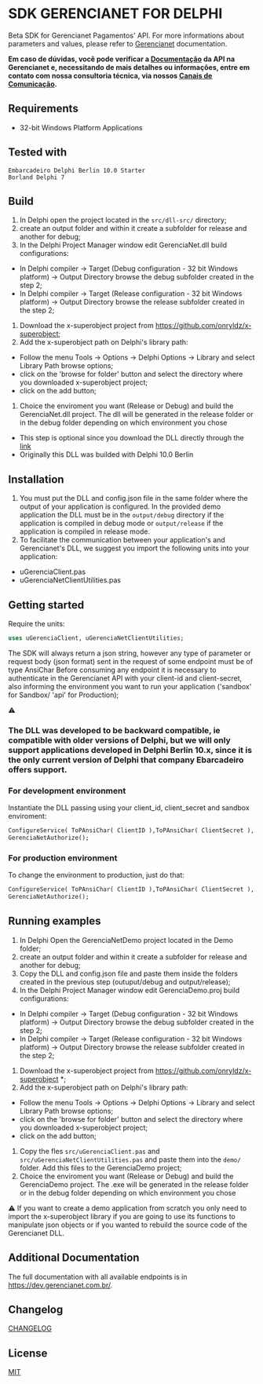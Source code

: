 # SDK GERENCIANET FOR DELPHI

Beta SDK for Gerencianet Pagamentos' API.
For more informations about parameters and values, please refer to [Gerencianet](http://gerencianet.com.br) documentation.

**Em caso de dúvidas, você pode verificar a [Documentação](https://docs.gerencianet.com.br) da API na Gerencianet e, necessitando de mais detalhes ou informações, entre em contato com nossa consultoria técnica, via nossos [Canais de Comunicação](https://gerencianet.com.br/central-de-ajuda).**

## Requirements
* 32-bit Windows Platform Applications

## Tested with
```
Embarcadeiro Delphi Berlin 10.0 Starter
Borland Delphi 7
```

## Build

1. In Delphi open the project located in the ```src/dll-src/``` directory;
1. create an output folder and within it create a subfolder for release and another for debug;
1. In the Delphi Project Manager window edit GerenciaNet.dll build configurations:
 - In Delphi compiler -> Target (Debug configuration - 32 bit Windows platform) -> Output Directory  browse the debug subfolder created in the step 2;
 - In Delphi compiler -> Target (Release configuration - 32 bit Windows platform) -> Output Directory browse the release subfolder created in the step 2;
1. Download the x-superobject project from https://github.com/onryldz/x-superobject;
1. Add the x-superobject path on Delphi's library path:
  - Follow the menu Tools -> Options -> Delphi Options -> Library and select Library Path browse options;
  - click on the 'browse for folder' button and select the directory where you downloaded x-superobject project;
  - click on the add button;
1. Choice the enviroment you want (Release or Debug) and build the GerenciaNet.dll project. The dll will be generated in the release folder or in the debug folder depending on which environment you chose

* This step is optional since you download the DLL directly through the [link](https://gerencianet.com.br/material/api/delphi/gn-api-dll-delphi.zip)
* Originally this DLL was builded with Delphi 10.0 Berlin


## Installation

1. You must put the DLL and config.json file in the same folder where the output of your application is configured. In the provided demo application 
the DLL must be in the ```output/debug``` directory if the application is compiled in debug mode or 
```output/release``` if the application is compiled in release mode.
1. To facilitate the communication between your application's and Gerencianet's DLL, 
we suggest you import the following units into your application:
  - uGerenciaClient.pas
  - uGerenciaNetClientUtilities.pas


## Getting started
Require the units:
```pascal
uses uGerenciaClient, uGerenciaNetClientUtilities;
```
The SDK will always return a json string, however any type of parameter or request body (json format) sent in the request of some endpoint must be of type AnsiChar
Before consuming any endpoint it is necessary to authenticate in the Gerencianet API with your client-id and client-secret,
also informing the environment you want to run your application ('sandbox' for Sandbox/ 'api' for Production);

:warning: 
### The DLL was developed to be backward compatible, ie compatible with older versions of Delphi, but we will only support applications developed in Delphi Berlin 10.x, since it is the only current version of Delphi that company Ebarcadeiro offers support.


### For development environment
Instantiate the DLL passing using your client_id, client_secret and sandbox enviroment:
```pascal
ConfigureService( ToPAnsiChar( ClientID ),ToPAnsiChar( ClientSecret ),'sandbox','config.json',ToPAnsiChar(PartnerToken) );
GerenciaNetAuthorize();
```


### For production environment
To change the environment to production, just do that:
```pascal
ConfigureService( ToPAnsiChar( ClientID ),ToPAnsiChar( ClientSecret ),'api','config.json',ToPAnsiChar(PartnerToken) );
GerenciaNetAuthorize();
```

## Running examples

1. In Delphi Open the GerenciaNetDemo project located in the Demo folder;
1. create an output folder and within it create a subfolder for release and another for debug;
1. Copy the DLL and config.json file and paste them inside the folders created in the previous step (outuput/debug and output/release);
1. In the Delphi Project Manager window edit GerenciaDemo.proj build configurations:
 - In Delphi compiler -> Target (Debug configuration - 32 bit Windows platform) -> Output Directory  browse the debug subfolder created in the step 2;
 - In Delphi compiler -> Target (Release configuration - 32 bit Windows platform) -> Output Directory browse the release subfolder created in the step 2;
1. Download the x-superobject project from https://github.com/onryldz/x-superobject *;
1. Add the x-superobject path on Delphi's library path:
  - Follow the menu Tools -> Options -> Delphi Options -> Library and select Library Path browse options;
  - click on the 'browse for folder' button and select the directory where you downloaded x-superobject project;
  - click on the add button;
1. Copy the fles ```src/uGerenciaClient.pas``` and ```src/uGerenciaNetClientUtilities.pas``` and paste them into the ```demo/``` folder. Add this files to the GerenciaDemo project;
1. Choice the enviroment you want (Release or Debug) and build the GerenciaDemo project. The .exe will be generated in the release folder or in the debug folder depending on which environment you chose

:warning: 
If you want to create a demo application from scratch you only need to import the x-superobject library if you are going to use its functions to manipulate json objects or if you wanted to rebuild the source code of the Gerencianet DLL.

## Additional Documentation

The full documentation with all available endpoints is in https://dev.gerencianet.com.br/.

## Changelog

[CHANGELOG](CHANGELOG.md)

## License ##
[MIT](LICENSE)
